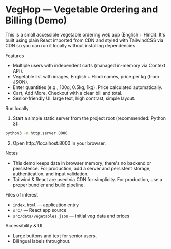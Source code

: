 # VegHop — Vegetable Ordering and Billing (Demo)

This is a small accessible vegetable ordering web app (English + Hindi). It's built using plain React imported from CDN and styled with TailwindCSS via CDN so you can run it locally without installing dependencies.

Features
- Multiple users with independent carts (managed in-memory via Context API).
- Vegetable list with images, English + Hindi names, price per kg (from JSON).
- Enter quantities (e.g., 100g, 0.5kg, 1kg). Price calculated automatically.
- Cart, Add More, Checkout with a clear bill and total.
- Senior-friendly UI: large text, high contrast, simple layout.

Run locally

1. Start a simple static server from the project root (recommended: Python 3):

```bash
python3 -m http.server 8000
```

2. Open http://localhost:8000 in your browser.

Notes
- This demo keeps data in browser memory; there's no backend or persistence. For production, add a server and persistent storage, authentication, and input validation.
- Tailwind & React are used via CDN for simplicity. For production, use a proper bundler and build pipeline.

Files of interest
- `index.html` — application entry
- `src/` — React app source
- `src/data/vegetables.json` — initial veg data and prices

Accessibility & UI
- Large buttons and text for senior users.
- Bilingual labels throughout.
